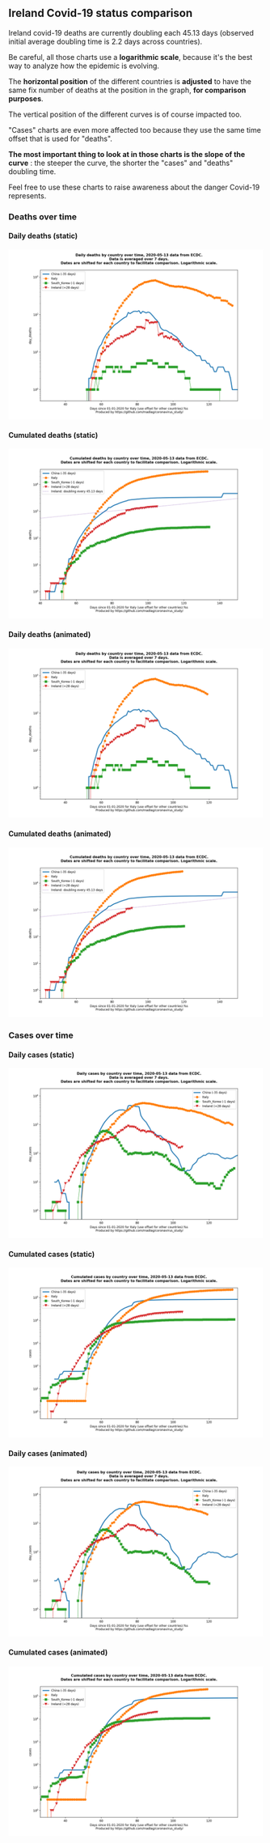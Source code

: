 ## Ireland Covid-19 status comparison 

Ireland covid-19 deaths are currently doubling each 45.13 days (observed initial average doubling time is 2.2 days across countries).



Be careful, all those charts use a **logarithmic scale**, because it's the best way to analyze how the epidemic is evolving.
 
The **horizontal position** of the different countries is **adjusted** to have the same fix number of deaths at the position in the graph, **for comparison purposes**.

The vertical position of the different curves is of course impacted too.

"Cases" charts are even more affected too because they use the same time offset that is used for "deaths".

**The most important thing to look at in those charts is the slope of the curve** : the steeper the curve, the shorter the "cases" and "deaths" doubling time.

Feel free to use these charts to raise awareness about the danger Covid-19 represents. 


 
### Deaths over time
 
#### Daily deaths (static)
![Ireland covid-19 daily deaths static chart](https://raw.githubusercontent.com/madlag/coronavirus_study/master/notebooks/graphs/2020-05-13/countries/Ireland/2020-05-13_Ireland_day_deaths.png "Ireland covid-19 day_deaths static chart")   
 
#### Cumulated deaths (static)
![Ireland covid-19 cumulated deaths static chart](https://raw.githubusercontent.com/madlag/coronavirus_study/master/notebooks/graphs/2020-05-13/countries/Ireland/2020-05-13_Ireland_deaths.png "Ireland covid-19 deaths static chart")   
 
#### Daily deaths (animated)
![Ireland covid-19 daily deaths animated chart](https://raw.githubusercontent.com/madlag/coronavirus_study/master/notebooks/graphs/2020-05-13/countries/Ireland/2020-05-13_Ireland_day_deaths.gif "Ireland covid-19 day_deaths animated chart")   
 
#### Cumulated deaths (animated)
![Ireland covid-19 cumulated deaths animated chart](https://raw.githubusercontent.com/madlag/coronavirus_study/master/notebooks/graphs/2020-05-13/countries/Ireland/2020-05-13_Ireland_deaths.gif "Ireland covid-19 deaths animated chart")   

 
### Cases over time
 
#### Daily cases (static)
![Ireland covid-19 daily cases static chart](https://raw.githubusercontent.com/madlag/coronavirus_study/master/notebooks/graphs/2020-05-13/countries/Ireland/2020-05-13_Ireland_day_cases.png "Ireland covid-19 day_cases static chart")   
 
#### Cumulated cases (static)
![Ireland covid-19 cumulated cases static chart](https://raw.githubusercontent.com/madlag/coronavirus_study/master/notebooks/graphs/2020-05-13/countries/Ireland/2020-05-13_Ireland_cases.png "Ireland covid-19 cases static chart")   
 
#### Daily cases (animated)
![Ireland covid-19 daily cases animated chart](https://raw.githubusercontent.com/madlag/coronavirus_study/master/notebooks/graphs/2020-05-13/countries/Ireland/2020-05-13_Ireland_day_cases.gif "Ireland covid-19 day_cases animated chart")   
 
#### Cumulated cases (animated)
![Ireland covid-19 cumulated cases animated chart](https://raw.githubusercontent.com/madlag/coronavirus_study/master/notebooks/graphs/2020-05-13/countries/Ireland/2020-05-13_Ireland_cases.gif "Ireland covid-19 cases animated chart")   

